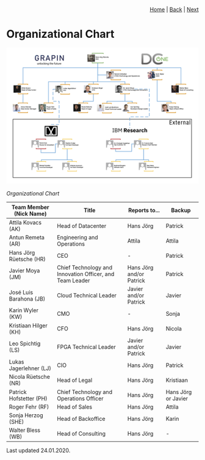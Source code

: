 <p align="right">
<a href="README.md">Home</a> | <a href="how-we-work.md">Back</a> | <a href="projects.md">Next</a>
</p>

# Organizational Chart

![Organizational Chart](/png/190912_GRAPIN_org_chart_v0.07.png)

*Organizational Chart*

| Team Member (Nick Name) | Title | Reports to... | Backup |
| ------ | ------ | ------ | ------ |
| Attila Kovacs (AK) | Head of Datacenter | Hans Jörg | Patrick |
| Antun Remeta (AR) | Engineering and Operations | Attila | Attila |
| Hans Jörg Rüetsche (HR) | CEO | - | Patrick |
| Javier Moya (JM) | Chief Technology and Innovation Officer, and Team Leader | Hans Jörg and/or Patrick| Patrick |
| José Luis Barahona (JB) | Cloud Technical Leader | Javier and/or Patrick | Javier |
| Karin Wyler (KW) | CMO | - | Sonja |
| Kristiaan Hilger (KH) | CFO | Hans Jörg | Nicola |
| Leo Spichtig (LS) | FPGA Technical Leader | Javier and/or Patrick | Javier |
| Lukas Jagerlehner (LJ) | CIO | Hans Jörg | Patrick |
| Nicola Rüetsche (NR) | Head of Legal | Hans Jörg | Kristiaan |
| Patrick Hofstetter (PH) | Chief Technology and Operations Officer | Hans Jörg | Hans Jörg or Javier |
| Roger Fehr (RF) | Head of Sales | Hans Jörg | Attila |
| Sonja Herzog (SHE) | Head of Backoffice | Hans Jörg | Karin |
| Walter Bless (WB) | Head of Consulting | Hans Jörg | - |

Last updated 24.01.2020.
